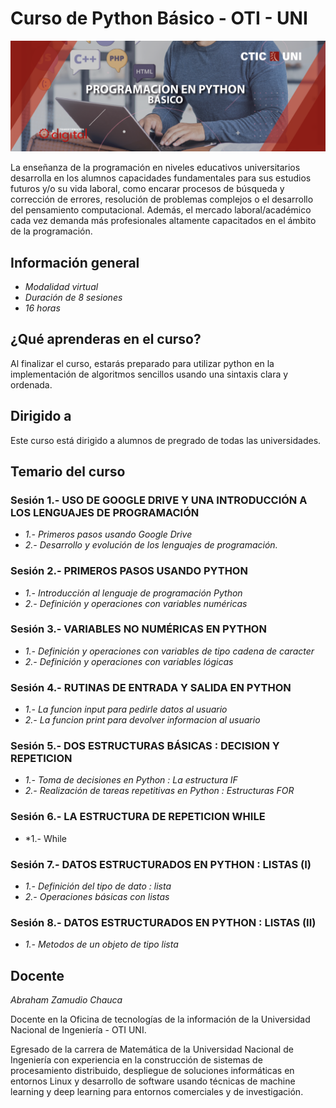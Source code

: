 # Curso de Python Básico - OTI - UNI 

![Python básico](logo.png)

La enseñanza de la programación en niveles educativos universitarios
desarrolla en los alumnos capacidades fundamentales para sus estudios
futuros y/o su vida laboral, como encarar procesos de búsqueda y
corrección de errores, resolución de problemas complejos o el
desarrollo del pensamiento computacional. Además, el mercado
laboral/académico cada vez demanda más profesionales altamente
capacitados en el ámbito de la programación.

## Información general 
- *Modalidad virtual*
- *Duración de 8 sesiones*
- *16 horas*

## ¿Qué aprenderas en el curso?
Al finalizar el curso, estarás preparado para utilizar python en la implementación 
de algoritmos sencillos usando una sintaxis clara y ordenada.

## Dirigido a 
Este curso está dirigido a alumnos de pregrado de todas las universidades.

## Temario del curso 

### Sesión 1.- USO DE GOOGLE DRIVE Y UNA INTRODUCCIÓN A LOS LENGUAJES DE PROGRAMACIÓN
- *1.- Primeros pasos usando Google Drive*
- *2.- Desarrollo y evolución de los lenguajes de programación.*

### Sesión 2.- PRIMEROS PASOS USANDO PYTHON
- *1.- Introducción al lenguaje de programación Python*
- *2.- Definición y operaciones con variables numéricas*

### Sesión 3.- VARIABLES NO NUMÉRICAS EN PYTHON
- *1.- Definición y operaciones con variables de tipo cadena de caracter*
- *2.- Definición y operaciones con variables lógicas*

### Sesión 4.- RUTINAS DE ENTRADA Y SALIDA EN PYTHON
- *1.- La funcion input para pedirle datos al usuario*
- *2.- La funcion print para devolver informacion al usuario*

### Sesión 5.- DOS ESTRUCTURAS BÁSICAS : DECISION Y REPETICION
- *1.- Toma de decisiones en Python : La estructura IF*
- *2.- Realización de tareas repetitivas en Python : Estructuras FOR*

### Sesión 6.- LA ESTRUCTURA DE REPETICION WHILE
- *1.- While

### Sesión 7.- DATOS ESTRUCTURADOS EN PYTHON : LISTAS (I)
- *1.- Definición del tipo de dato : lista*
- *2.- Operaciones básicas con listas*

### Sesión 8.- DATOS ESTRUCTURADOS EN PYTHON : LISTAS (II)
- *1.- Metodos de un objeto de tipo lista*

## Docente 
*Abraham Zamudio Chauca* 

Docente en la Oficina de tecnologías de la información de la
Universidad Nacional de Ingeniería - OTI UNI.

Egresado de la carrera de Matemática de la Universidad
Nacional de Ingeniería con experiencia en la construcción de
sistemas de procesamiento distribuido, despliegue de
soluciones informáticas en entornos Linux y desarrollo de
software usando técnicas de machine learning y deep
learning para entornos comerciales y de investigación.

